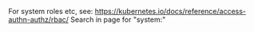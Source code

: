 
For system roles etc, see: https://kubernetes.io/docs/reference/access-authn-authz/rbac/
Search in page for "system:"

